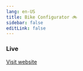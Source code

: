 ```yaml
---
lang: en-US
title: Bike Configurator 🚲
sidebar: false
editLink: false
---
```


### Live

<sample src="https://bike.needle.tools" />

[Visit website](https://bike.needle.tools)